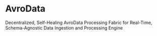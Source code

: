 # AvroData
Decentralized, Self-Healing AvroData Processing Fabric for Real-Time, Schema-Agnostic Data Ingestion and Processing Engine

